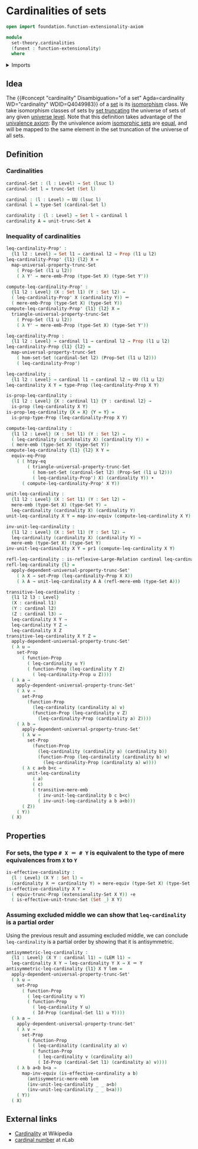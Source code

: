 # Cardinalities of sets

```agda
open import foundation.function-extensionality-axiom

module
  set-theory.cardinalities
  (funext : function-extensionality)
  where
```

<details><summary>Imports</summary>

```agda
open import foundation.dependent-pair-types
open import foundation.equivalences funext
open import foundation.functoriality-propositional-truncation funext
open import foundation.identity-types funext
open import foundation.large-binary-relations funext
open import foundation.law-of-excluded-middle funext
open import foundation.mere-embeddings funext
open import foundation.mere-equivalences funext
open import foundation.propositional-extensionality funext
open import foundation.propositions funext
open import foundation.set-truncations funext
open import foundation.sets funext
open import foundation.universe-levels
```

</details>

## Idea

The
{{#concept "cardinality" Disambiguation="of a set" Agda=cardinality WD="cardinality" WDID=Q4049983}}
of a [set](foundation-core.sets.md) is its
[isomorphism](category-theory.isomorphisms-in-categories.md) class. We take
isomorphism classes of sets by [set truncating](foundation.set-truncations.md)
the universe of sets of any given
[universe level](foundation.universe-levels.md). Note that this definition takes
advantage of the [univalence axiom](foundation.univalence.md): By the univalence
axiom [isomorphic sets](foundation.isomorphisms-of-sets.md) are
[equal](foundation-core.identity-types.md), and will be mapped to the same
element in the set truncation of the universe of all sets.

## Definition

### Cardinalities

```agda
cardinal-Set : (l : Level) → Set (lsuc l)
cardinal-Set l = trunc-Set (Set l)

cardinal : (l : Level) → UU (lsuc l)
cardinal l = type-Set (cardinal-Set l)

cardinality : {l : Level} → Set l → cardinal l
cardinality A = unit-trunc-Set A
```

### Inequality of cardinalities

```agda
leq-cardinality-Prop' :
  {l1 l2 : Level} → Set l1 → cardinal l2 → Prop (l1 ⊔ l2)
leq-cardinality-Prop' {l1} {l2} X =
  map-universal-property-trunc-Set
    ( Prop-Set (l1 ⊔ l2))
    ( λ Y' → mere-emb-Prop (type-Set X) (type-Set Y'))

compute-leq-cardinality-Prop' :
  {l1 l2 : Level} (X : Set l1) (Y : Set l2) →
  ( leq-cardinality-Prop' X (cardinality Y)) ＝
  ( mere-emb-Prop (type-Set X) (type-Set Y))
compute-leq-cardinality-Prop' {l1} {l2} X =
  triangle-universal-property-trunc-Set
    ( Prop-Set (l1 ⊔ l2))
    ( λ Y' → mere-emb-Prop (type-Set X) (type-Set Y'))

leq-cardinality-Prop :
  {l1 l2 : Level} → cardinal l1 → cardinal l2 → Prop (l1 ⊔ l2)
leq-cardinality-Prop {l1} {l2} =
  map-universal-property-trunc-Set
    ( hom-set-Set (cardinal-Set l2) (Prop-Set (l1 ⊔ l2)))
    ( leq-cardinality-Prop')

leq-cardinality :
  {l1 l2 : Level} → cardinal l1 → cardinal l2 → UU (l1 ⊔ l2)
leq-cardinality X Y = type-Prop (leq-cardinality-Prop X Y)

is-prop-leq-cardinality :
  {l1 l2 : Level} {X : cardinal l1} {Y : cardinal l2} →
  is-prop (leq-cardinality X Y)
is-prop-leq-cardinality {X = X} {Y = Y} =
  is-prop-type-Prop (leq-cardinality-Prop X Y)

compute-leq-cardinality :
  {l1 l2 : Level} (X : Set l1) (Y : Set l2) →
  ( leq-cardinality (cardinality X) (cardinality Y)) ≃
  ( mere-emb (type-Set X) (type-Set Y))
compute-leq-cardinality {l1} {l2} X Y =
  equiv-eq-Prop
    ( ( htpy-eq
        ( triangle-universal-property-trunc-Set
          ( hom-set-Set (cardinal-Set l2) (Prop-Set (l1 ⊔ l2)))
          ( leq-cardinality-Prop') X) (cardinality Y)) ∙
      ( compute-leq-cardinality-Prop' X Y))

unit-leq-cardinality :
  {l1 l2 : Level} (X : Set l1) (Y : Set l2) →
  mere-emb (type-Set X) (type-Set Y) →
  leq-cardinality (cardinality X) (cardinality Y)
unit-leq-cardinality X Y = map-inv-equiv (compute-leq-cardinality X Y)

inv-unit-leq-cardinality :
  {l1 l2 : Level} (X : Set l1) (Y : Set l2) →
  leq-cardinality (cardinality X) (cardinality Y) →
  mere-emb (type-Set X) (type-Set Y)
inv-unit-leq-cardinality X Y = pr1 (compute-leq-cardinality X Y)

refl-leq-cardinality : is-reflexive-Large-Relation cardinal leq-cardinality
refl-leq-cardinality {l} =
  apply-dependent-universal-property-trunc-Set'
    ( λ X → set-Prop (leq-cardinality-Prop X X))
    ( λ A → unit-leq-cardinality A A (refl-mere-emb (type-Set A)))

transitive-leq-cardinality :
  {l1 l2 l3 : Level}
  (X : cardinal l1)
  (Y : cardinal l2)
  (Z : cardinal l3) →
  leq-cardinality X Y →
  leq-cardinality Y Z →
  leq-cardinality X Z
transitive-leq-cardinality X Y Z =
  apply-dependent-universal-property-trunc-Set'
  ( λ u →
    set-Prop
      ( function-Prop
        ( leq-cardinality u Y)
        ( function-Prop (leq-cardinality Y Z)
          ( leq-cardinality-Prop u Z))))
  ( λ a →
    apply-dependent-universal-property-trunc-Set'
    ( λ v →
      set-Prop
        (function-Prop
          (leq-cardinality (cardinality a) v)
          (function-Prop (leq-cardinality v Z)
            (leq-cardinality-Prop (cardinality a) Z))))
    ( λ b →
      apply-dependent-universal-property-trunc-Set'
      ( λ w →
        set-Prop
          (function-Prop
            (leq-cardinality (cardinality a) (cardinality b))
            (function-Prop (leq-cardinality (cardinality b) w)
              (leq-cardinality-Prop (cardinality a) w))))
      ( λ c a<b b<c →
        unit-leq-cardinality
          ( a)
          ( c)
          ( transitive-mere-emb
            ( inv-unit-leq-cardinality b c b<c)
            ( inv-unit-leq-cardinality a b a<b)))
      ( Z))
    ( Y))
  ( X)
```

## Properties

### For sets, the type `# X ＝ # Y` is equivalent to the type of mere equivalences from `X` to `Y`

```agda
is-effective-cardinality :
  {l : Level} (X Y : Set l) →
  (cardinality X ＝ cardinality Y) ≃ mere-equiv (type-Set X) (type-Set Y)
is-effective-cardinality X Y =
  ( equiv-trunc-Prop (extensionality-Set X Y)) ∘e
  ( is-effective-unit-trunc-Set (Set _) X Y)
```

### Assuming excluded middle we can show that `leq-cardinality` is a partial order

Using the previous result and assuming excluded middle, we can conclude
`leq-cardinality` is a partial order by showing that it is antisymmetric.

```agda
antisymmetric-leq-cardinality :
  {l1 : Level} (X Y : cardinal l1) → (LEM l1) →
  leq-cardinality X Y → leq-cardinality Y X → X ＝ Y
antisymmetric-leq-cardinality {l1} X Y lem =
  apply-dependent-universal-property-trunc-Set'
  ( λ u →
    set-Prop
      ( function-Prop
        ( leq-cardinality u Y)
        ( function-Prop
          ( leq-cardinality Y u)
          ( Id-Prop (cardinal-Set l1) u Y))))
  ( λ a →
    apply-dependent-universal-property-trunc-Set'
    ( λ v →
      set-Prop
        ( function-Prop
          ( leq-cardinality (cardinality a) v)
          ( function-Prop
            ( leq-cardinality v (cardinality a))
            ( Id-Prop (cardinal-Set l1) (cardinality a) v))))
    ( λ b a<b b<a →
      map-inv-equiv (is-effective-cardinality a b)
        (antisymmetric-mere-emb lem
        (inv-unit-leq-cardinality _ _ a<b)
        (inv-unit-leq-cardinality _ _ b<a)))
    ( Y))
  ( X)
```

## External links

- [Cardinality](https://en.wikipedia.org/wiki/Cardinality) at Wikipedia
- [cardinal number](https://ncatlab.org/nlab/show/cardinal+number) at $n$Lab
